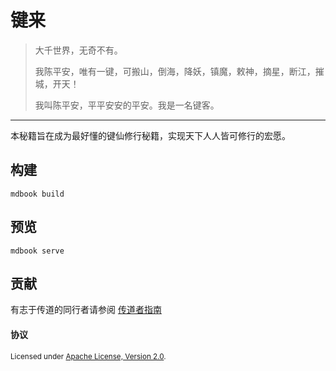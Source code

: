 # 键来

> 大千世界，无奇不有。
> 
> 我陈平安，唯有一键，可搬山，倒海，降妖，镇魔，敕神，摘星，断江，摧城，开天！
> 
> 我叫陈平安，平平安安的平安。我是一名键客。

---

本秘籍旨在成为最好懂的键仙修行秘籍，实现天下人人皆可修行的宏愿。

## 构建

```shell
mdbook build
```

## 预览

```shell
mdbook serve
```

## 贡献

有志于传道的同行者请参阅 [传道者指南](./CONTRIBUTING.md)

#### 协议

<sup>
Licensed under <a href="./LICENSE">Apache License, Version 2.0</a>.
</sup>

